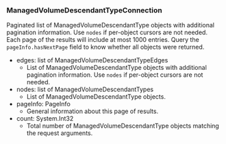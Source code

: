 ### ManagedVolumeDescendantTypeConnection
Paginated list of ManagedVolumeDescendantType objects with additional pagination information. Use `nodes` if per-object cursors are not needed. Each page of the results will include at most 1000 entries. Query the `pageInfo.hasNextPage` field to know whether all objects were returned.

- edges: list of ManagedVolumeDescendantTypeEdges
  - List of ManagedVolumeDescendantType objects with additional pagination information. Use `nodes` if per-object cursors are not needed.
- nodes: list of ManagedVolumeDescendantTypes
  - List of ManagedVolumeDescendantType objects.
- pageInfo: PageInfo
  - General information about this page of results.
- count: System.Int32
  - Total number of ManagedVolumeDescendantType objects matching the request arguments.
